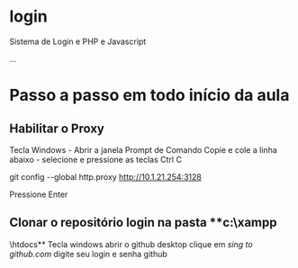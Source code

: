 # login
Sistema de Login e PHP e Javascript

...
# Passo a passo em todo início da aula
## Habilitar o Proxy
Tecla Windows - Abrir a janela Prompt de Comando
Copie e cole a linha abaixo - selecione e pressione as teclas Ctrl C

git config --global http.proxy http://10.1.21.254:3128

Pressione Enter



## Clonar o repositório **login** na pasta **c:\xampp
\htdocs**
Tecla windows abrir o github desktop
clique em *sing to github.com*
digite seu login e senha github